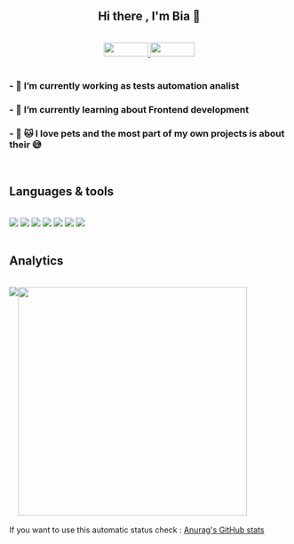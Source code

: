 <div align="center">
<h2 style="font-weight:bold"> Hi there , I'm Bia 👋 </h2>

<br>
<!--
**beatrizartimundo/beatrizartimundo** is a ✨ _special_ ✨ repository because its `README.md` (this file) appears on your GitHub profile.
-->

<a href="beatriz.artimundo@gmail.com">
   <img width ="80" height="25" src="https://img.shields.io/badge/Gmail-D14836?style=for-the-badge&logo=gmail&logoColor=white" />
</a>

<a href="https://www.linkedin.com/in/beatriz-artimundo/">
   <img width ="80" height="25" src="https://img.shields.io/badge/LinkedIn-0077B5?style=for-the-badge&logo=linkedin&logoColor=white">
</a>   

</div>
<br>

<p>

### - 🔭 I’m currently working as tests automation analist
### - 🌱 I’m currently learning about Frontend development
### - :dog: :cat: I love pets and the most part of my own projects is about their :sweat_smile:

</p>
<br>

<div>

<h2 style="font-weight:bold"> Languages & tools </h2>
<br>

<img src="https://img.shields.io/badge/HTML5-E34F26?style=for-the-badge&logo=html5&logoColor=white"/>



<img  src="https://img.shields.io/badge/CSS3-1572B6?style=for-the-badge&logo=css3&logoColor=white"/>

<img  src="https://img.shields.io/badge/JavaScript-F7DF1E?style=for-the-badge&logo=javascript&logoColor=black"/>

<img  src="https://img.shields.io/badge/TypeScript-007ACC?style=for-the-badge&logo=typescript&logoColor=white"/>

<img src="https://img.shields.io/badge/npm-CB3837?style=for-the-badge&logo=npm&logoColor=white"/>


<img src="https://img.shields.io/badge/Cypress-17202C?style=for-the-badge&logo=cypress&logoColor=white">

<img src="https://img.shields.io/badge/Visual_Studio_Code-0078D4?style=for-the-badge&logo=visual%20studio%20code&logoColor=white">

</div>
<br>



<h2 style="font-weight:bold"> Analytics </h2>
<br>
<div style="display:flex">

   <div >

   <img  src="https://github-readme-stats-lime-nine.vercel.app/api?username=beatrizartimundo&show_icons=true&theme=jolly ">

   </div>
   <div >

   <img width ="412" src="https://github-readme-stats.vercel.app/api/top-langs/?username=beatrizartimundo&layout=compact&&theme=jolly">
   

   </div>




</div>
<br>
<div>
    If you want to use this automatic status check : <a href="https://github.com/anuraghazra/github-readme-stats">
     Anurag's GitHub stats </a>
</div>

